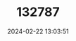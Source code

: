 ---
title: "132787"
category: "Epinephelus leucogrammicus"
draft: false
date: 2024-02-22 13:03:51
languages:
  English: ["Slender Rockcod", "Whitelined Cod", "White-lined Grouper", "White-lined Rockcod", "White-lined Rock-cod", "Whiteline Group", "Slender Grouper"]
  French: ["Cheval De Bois", "Loche A Lignes Blanches", "Merou A Lignes Blanches", "Merou Elegant"]
  Spanish; Castilian: ["Mero Elegante"]
---